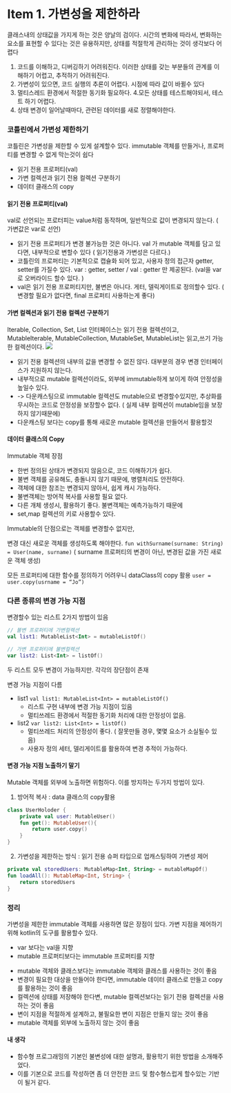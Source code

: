 # Item 1. 가변성을 제한하라
클래스내의 상태값을 가지게 하는 것은 양날의 검이다.
시간의 변화에 따라서, 변화하는 요소를 표현할 수 있다는 것은 유용하지만, 상태를 적절학게 관리하는 것이 생각보다 어렵다

1. 코드를 이해하고, 디버깅하기 어려워진다. 이러한 상태를 갖는 부분들의 관계를 이해하기 어렵고, 추적하기 어려워진다.  
2. 가변성이 있으면, 코드 실행의 추론이 어렵다. 시점에 따라 값이 바뀔수 있다
3. 멀티스레드 환경에서 적절한 동기화 필요하다.
4.모든 상태를 테스트해야되서,  테스트 하기 어렵다. 
5. 상태 변경이 일어날때마다, 관련된 데이터를 새로 정렬해야한다. 

### 코틀린에서 가변성 제한하기
코틀린은 가변성을 제한할 수 있게 설계할수 있다. immutable 객체를 만들거나, 프로퍼티를 변경할 수 없게 막는것이 쉽다

- 읽기 전용 프로퍼티(val)
- 가변 컬렉션과 읽기 전용 컬렉션 구분하기
- 데이터 클래스의 copy

#### 읽기 전용 프로퍼티(val)
val로 선언되는 프로터피는 value처럼 동작하며, 일반적으로 값이 변경되지 않는다. ( 가변값은 var로 선언)
- 읽기 전용 프로퍼티가 변경 불가능한 것은 아니다. val 가 mutable 객체를 담고 있다면, 내부적으로 변할수 있다 ( 읽기전용과 가변성은 다르다.)
- 코틀린의 프로퍼티는 기본적으로 캡슐화 되어 있고, 사용자 정의 접근자 getter, setter를 가질수 있다. var : getter, setter / val : getter 만 제공된다. (val을 var로 오버라이드 할수 있다. )
- val은 읽기 전용 프로퍼티지만, 불변은 아니다. 게터, 델릭게이트로 정의할수 있다. ( 변경할 필요가 없다면, final 프로퍼티 사용하는게 좋다)

#### 가변 컬렉션과 읽기 전용 컬렉션 구분하기
Iterable, Collection, Set, List 인터페이스는 읽기 전용 컬렉션이고, MutableIterable, MutableCollection, MutableSet, MutableList는 읽고,쓰기 가능한 컬렉션이다. 
![](Item%201.%20%E1%84%80%E1%85%A1%E1%84%87%E1%85%A7%E1%86%AB%E1%84%89%E1%85%A5%E1%86%BC%E1%84%8B%E1%85%B3%E1%86%AF%20%E1%84%8C%E1%85%A6%E1%84%92%E1%85%A1%E1%86%AB%E1%84%92%E1%85%A1%E1%84%85%E1%85%A1/586278EC-0A04-4C49-829F-DAFD9BB6E950.png)
- 읽기 전용 컬렉션의 내부의 값을 변경할 수 없진 않다. 대부분의 경우 변경 인터페이스가 지원하지 않는다.
- 내부적으로 mutable 컬렉션이라도, 외부에 immutable하게 보이게 하여 안정성을 높일수 있다.
- -> 다운캐스팅으로 immutable 컬렉션도 mutable으로 변경할수있지만, 추상화를 무시하는 코드로 안정성을 보장할수 없다. ( 실제 내부 컬렉션이 mutable임을 보장하지 않기때문에)
- 다운캐스팅 보다는 copy를 통해 새로운 mutable 컬렉션을 만들어서 활용할것

#### 데이터 클래스의 Copy

Immutable 객체 장점
- 한번 정의된 상태가 변경되지 않음으로, 코드 이해하기가 쉽다.
- 불변 객체를 공유해도, 충돌나지 않기 때문에, 병렬처리도 안전하다.
- 객체에 대한 참조는 변경되지 않아서, 쉽게 캐시 가능하다.
- 불변객체는 방어적 복사를 사용할 필요 없다.
- 다른 개체 생성시, 활용하기 좋다. 불변객체는 예측가능하기 때문에
- set,map 컬렉션의 키로 사용할수 있다.

Immutable의 단점으로는 객체를 변경할수 없지만,

변경 대신 새로운 객체를 생성하도록 해야한다. 
`fun withSurname(surname: String) = User(name, surname)`
( surname 프로퍼티의 변경이 아닌, 변경된 값을 가진 새로운 객체 생성) 

모든 프로퍼티에 대한 함수를 정의하기 어려우니 dataClass의 copy 활용
`user = user.copy(usrname = “Jo”)`


### 다른 종류의 변경 가능 지점
변경할수 있는 리스트 2가지 방법이 있음
```kotlin 
// 불변 프로퍼티에 가변컬렉션
val list1: MutableList<Int> = mutableListOf()

// 가변 프로퍼티에 불변컬렉션
var list2: List<Int> = listOf()
```

두 리스트 모두 변경이 가능하지만. 각각의 장단점이 존재

변경 가능 지점이 다름
- list1 `val list1: MutableList<Int> = mutableListOf() `
	- 리스트 구현 내부에 변경 가능 지점이 있음
	- 멀티쓰레드 환경에서 적절한 동기화 처리에 대한 안정성이 없음.
- list2  `var list2: List<Int> = listOf()`
	- 멀티쓰레드 처리의 안정성이 좋다. ( 잘못만들 경우, 몇몇 요소가 소실될수 있음)
	- 사용자 정의 세터, 델리게이트를 활용하여 변경 추적이 가능하다.

#### 변경 가능 지점 노출하기 말기
Mutable 객체를 외부에 노출하면 위험하다.
이를 방지하는 두가지 방법이 있다.
1. 방어적 복사 : data 클래스의 copy활용
 
```kotlin
class UserHoloder {
	private val user: MutableUser()
	fun get(): MutableUser(){
		return user.copy()
	}
}
```

2. 가변성을 제한하는 방식 : 읽기 전용 슈퍼 타입으로 업캐스팅하여 가변성 제어
```kotlin
private val storedUsers: MutableMap<Int, String> = mutableMapOf()
fun loadAll(): MutableMap<Int, String> {
    return storedUsers
}
```

### 정리
가변성을 제한한 immutable 객체를 사용하면 많은 장점이 있다. 가변 지점을 제어하기 위해 kotlin의 도구를 활용할수 있다.
- var 보다는 val을 지향
- 	mutable 프로퍼티보다는 immutable 프로퍼티를 지향
* mutable 객체와 클래스보다는 immutable 객체와 클래스를 사용하는 것이 좋음
* 변경이 필요한 대상을 만들어야 한다면, immutable 데이터 클래스로 만들고 copy를 활용하는 것이 좋음
* 컬렉션에 상태를 저장해야 한다변, mutable 컬렉션보다는 읽기 전용 컬렉션을 사용하는 것이 좋음
* 변이 지점을 적절하게 설계하고, 불필요한 변이 지점은 만들지 않는 것이 좋음
* mutable 객체를 외부에 노출하지 않는 것이 좋음

#### 내 생각
- 함수형 프로그래밍의 기본인 불변성에 대한 설명과, 활용학기 위한 방법을 소개해주었다.
- 이를 기본으로 코드를 작성하면 좀 더 안전한 코드 및 함수형스럽게 할수있는 기반이 될거 같다.
